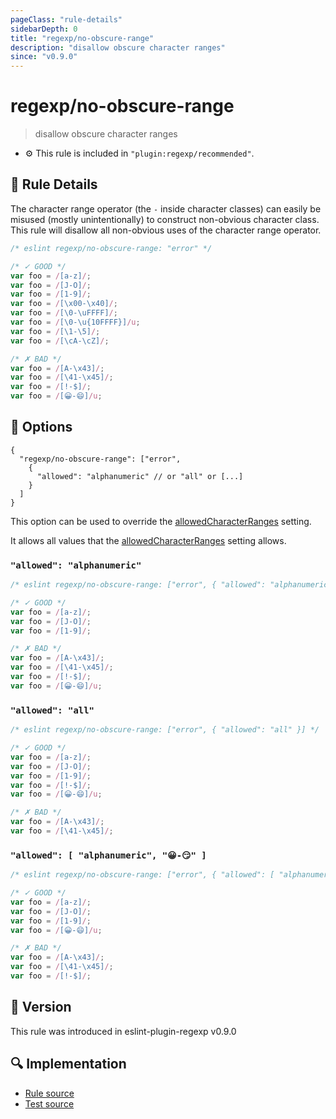 ```yaml
---
pageClass: "rule-details"
sidebarDepth: 0
title: "regexp/no-obscure-range"
description: "disallow obscure character ranges"
since: "v0.9.0"
---
```

# regexp/no-obscure-range

> disallow obscure character ranges

- :gear: This rule is included in `"plugin:regexp/recommended"`.

## :book: Rule Details

The character range operator (the `-` inside character classes) can easily be misused (mostly unintentionally) to construct non-obvious character class. This rule will disallow all non-obvious uses of the character range operator.

<eslint-code-block>

```js
/* eslint regexp/no-obscure-range: "error" */

/* ✓ GOOD */
var foo = /[a-z]/;
var foo = /[J-O]/;
var foo = /[1-9]/;
var foo = /[\x00-\x40]/;
var foo = /[\0-\uFFFF]/;
var foo = /[\0-\u{10FFFF}]/u;
var foo = /[\1-\5]/;
var foo = /[\cA-\cZ]/;

/* ✗ BAD */
var foo = /[A-\x43]/;
var foo = /[\41-\x45]/;
var foo = /[!-$]/;
var foo = /[😀-😄]/u;
```

</eslint-code-block>

## :wrench: Options


```json5
{
  "regexp/no-obscure-range": ["error",
    {
      "allowed": "alphanumeric" // or "all" or [...]
    }
  ]
}
```

This option can be used to override the [allowedCharacterRanges] setting.

It allows all values that the [allowedCharacterRanges] setting allows.

[allowedCharacterRanges]: ../settings/README.md#allowedCharacterRanges

### `"allowed": "alphanumeric"`

<eslint-code-block>

```js
/* eslint regexp/no-obscure-range: ["error", { "allowed": "alphanumeric" }] */

/* ✓ GOOD */
var foo = /[a-z]/;
var foo = /[J-O]/;
var foo = /[1-9]/;

/* ✗ BAD */
var foo = /[A-\x43]/;
var foo = /[\41-\x45]/;
var foo = /[!-$]/;
var foo = /[😀-😄]/u;
```

</eslint-code-block>

### `"allowed": "all"`

<eslint-code-block>

```js
/* eslint regexp/no-obscure-range: ["error", { "allowed": "all" }] */

/* ✓ GOOD */
var foo = /[a-z]/;
var foo = /[J-O]/;
var foo = /[1-9]/;
var foo = /[!-$]/;
var foo = /[😀-😄]/u;

/* ✗ BAD */
var foo = /[A-\x43]/;
var foo = /[\41-\x45]/;
```

</eslint-code-block>

### `"allowed": [ "alphanumeric", "😀-😏" ]`

<eslint-code-block>

```js
/* eslint regexp/no-obscure-range: ["error", { "allowed": [ "alphanumeric", "😀-😏" ] }] */

/* ✓ GOOD */
var foo = /[a-z]/;
var foo = /[J-O]/;
var foo = /[1-9]/;
var foo = /[😀-😄]/u;

/* ✗ BAD */
var foo = /[A-\x43]/;
var foo = /[\41-\x45]/;
var foo = /[!-$]/;
```

</eslint-code-block>

## :rocket: Version

This rule was introduced in eslint-plugin-regexp v0.9.0

## :mag: Implementation

- [Rule source](https://github.com/ota-meshi/eslint-plugin-regexp/blob/master/lib/rules/no-obscure-range.ts)
- [Test source](https://github.com/ota-meshi/eslint-plugin-regexp/blob/master/tests/lib/rules/no-obscure-range.ts)
